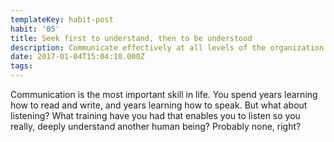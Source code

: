 ```yaml
---
templateKey: habit-post
habit: '05'
title: Seek first to understand, then to be understood
description: Communicate effectively at all levels of the organization.
date: 2017-01-04T15:04:10.000Z
tags:
---
```


Communication is the most important skill in life. You spend years learning how to read and write, and years learning how to speak. But what about listening? What training have you had that enables you to listen so you really, deeply understand another human being? Probably none, right? 
